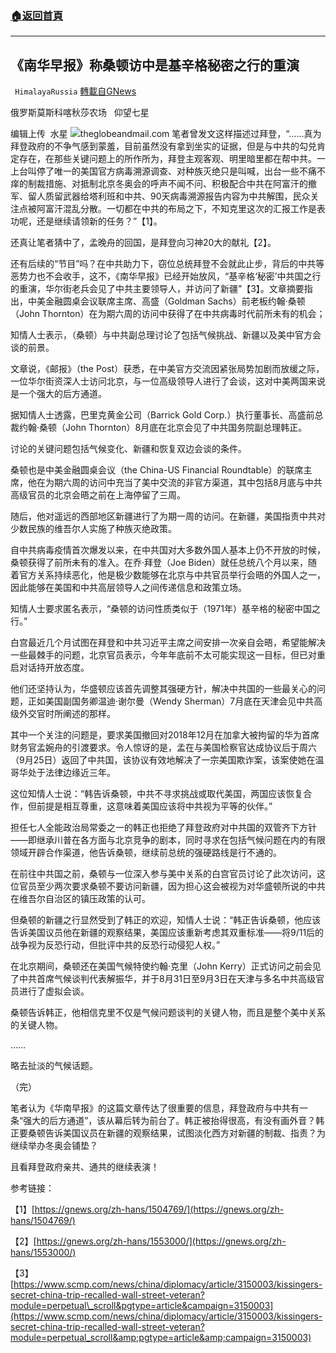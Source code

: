 ###  [:house:返回首頁](https://github.com/ourhimalayas/txt)
---


## 《南华早报》称桑顿访中是基辛格秘密之行的重演
` HimalayaRussia` [轉載自GNews](https://gnews.org/zh-hans/1556751/)

俄罗斯莫斯科喀秋莎农场   仰望七星

编辑上传  水星
![](https://assets.gnews.org/wp-content/uploads/2021/09/T-6.jpg)theglobeandmail.com
笔者曾发文这样描述过拜登，“……真为拜登政府的不争气感到蒙羞，目前虽然没有拿到坐实的证据，但是与中共的勾兑肯定存在，在那些关键问题上的所作所为，拜登主观客观、明里暗里都在帮中共。一上台叫停了唯一的美国官方病毒溯源调查、对种族灭绝只是叫喊，出台一些不痛不痒的制裁措施、对抵制北京冬奥会的呼声不闻不问、积极配合中共在阿富汗的撤军、留人质留武器给塔利班和中共、90天病毒溯源报告内容为中共解围，民众关注点被阿富汗混乱分散。一切都在中共的布局之下，不知克里这次的汇报工作是表功呢，还是继续请领新的任务？”【1】。

还真让笔者猜中了，孟晚舟的回国，是拜登向习神20大的献礼【2】。

还有后续的“节目”吗？在中共助力下，窃位总统拜登不会就此止步，背后的中共等恶势力也不会收手，这不，《南华早报》已经开始放风，“基辛格‘秘密’中共国之行的重演，华尔街老兵会见了中共主要领导人，并访问了新疆”【3】。文章摘要指出，中美金融圆桌会议联席主席、高盛（Goldman Sachs）前老板约翰·桑顿（John Thornton）在为期六周的访问中获得了在中共病毒时代前所未有的机会；

知情人士表示，（桑顿）与中共副总理讨论了包括气候挑战、新疆以及美中官方会谈的前景。

文章说，《邮报》（the Post）获悉，在中美官方交流因紧张局势加剧而放缓之际，一位华尔街资深人士访问北京，与一位高级领导人进行了会谈，这对中美两国来说是一个强大的后方通道。

据知情人士透露，巴里克黄金公司（Barrick Gold Corp.）执行董事长、高盛前总裁约翰·桑顿（John Thornton）8月底在北京会见了中共国务院副总理韩正。

讨论的关键问题包括气候变化、新疆和恢复双边会谈的条件。

桑顿也是中美金融圆桌会议（the China-US Financial Roundtable）的联席主席，他在为期六周的访问中充当了美中交流的非官方渠道，其中包括8月底与中共高级官员的北京会晤之前在上海停留了三周。

随后，他对遥远的西部地区新疆进行了为期一周的访问。在新疆，美国指责中共对少数民族的维吾尔人实施了种族灭绝政策。

自中共病毒疫情首次爆发以来，在中共国对大多数外国人基本上仍不开放的时候，桑顿获得了前所未有的准入。在乔·拜登（Joe Biden）就任总统八个月以来，随着官方关系持续恶化，他是极少数能够在北京与中共官员举行会晤的外国人之一，因此能够在美国和中共高层领导人之间传递信息和政策立场。

知情人士要求匿名表示，“桑顿的访问性质类似于（1971年）基辛格的秘密中国之行。”

白宫最近几个月试图在拜登和中共习近平主席之间安排一次亲自会晤，希望能解决一些最棘手的问题，北京官员表示，今年年底前不太可能实现这一目标，但已对重启对话持开放态度。

他们还坚持认为，华盛顿应该首先调整其强硬方针，解决中共国的一些最关心的问题，正如美国副国务卿温迪·谢尔曼（Wendy Sherman）7月底在天津会见中共高级外交官时所阐述的那样。

其中一个关注的问题是，要求美国撤回对﻿2018年12月在加拿大被拘留的华为首席财务官孟婉舟的引渡要求。令人惊讶的是，孟在与美国检察官达成协议后于周六（9月25日）返回了中共国，该协议有效地解决了一宗美国欺诈案，该案使她在温哥华处于法律边缘近三年。

这位知情人士说：“韩告诉桑顿，中共不寻求挑战或取代美国，两国应该恢复合作，但前提是相互尊重，这意味着美国应该将中共视为平等的伙伴。”

担任七人全能政治局常委之一的韩正也拒绝了拜登政府对中共国的双管齐下方针——即继承川普在各方面与北京竞争的剧本，同时寻求在包括气候问题在内的有限领域开辟合作渠道，他告诉桑顿，继续前总统的强硬路线是行不通的。

在前往中共国之前，桑顿与一位深入参与美中关系的白宫官员讨论了此次访问，这位官员至少两次要求桑顿不要访问新疆，因为担心这会被视为对华盛顿所说的中共在维吾尔自治区的镇压政策的认可。

但桑顿的新疆之行显然受到了韩正的欢迎，知情人士说：“韩正告诉桑顿，他应该告诉美国议员他在新疆的观察结果，美国应该重新考虑其双重标准——将9/11后的战争视为反恐行动，但批评中共的反恐行动侵犯人权。”

在北京期间，桑顿还在美国气候特使约翰·克里（John Kerry）正式访问之前会见了中共首席气候谈判代表解振华，并于8月31日至9月3日在天津与多名中共高级官员进行了虚拟会谈。

桑顿告诉韩正，他相信克里不仅是气候问题谈判的关键人物，而且是整个美中关系的关键人物。

……

略去扯淡的气候话题。

（完）

笔者认为《华南早报》的这篇文章传达了很重要的信息，拜登政府与中共有一条“强大的后方通道”，该从幕后转为前台了。韩正被抬得很高，有没有画外音？韩正要桑顿告诉美国议员在新疆的观察结果，试图淡化西方对新疆的制裁、指责？为继续举办冬奥会铺垫？

且看拜登政府亲共、通共的继续表演！

参考链接：

【1】[https://gnews.org/zh-hans/1504769/](https://gnews.org/zh-hans/1504769/)

【2】[https://gnews.org/zh-hans/1553000/](https://gnews.org/zh-hans/1553000/)

【3】[https://www.scmp.com/news/china/diplomacy/article/3150003/kissingers-secret-china-trip-recalled-wall-street-veteran?module=perpetual\_scroll&pgtype=article&campaign=3150003](https://www.scmp.com/news/china/diplomacy/article/3150003/kissingers-secret-china-trip-recalled-wall-street-veteran?module=perpetual_scroll&amp;pgtype=article&amp;campaign=3150003)
